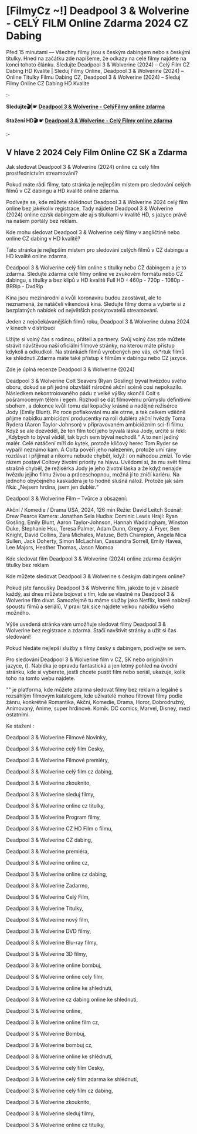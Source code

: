 # [FilmyCz ~!] Deadpool 3 & Wolverine - CELÝ FILM Online Zdarma 2024 CZ Dabing

Před 15 minutami — Všechny filmy jsou s českým dabingem nebo s českými titulky. Hned na začátku zde napíšeme, že odkazy na celé filmy najdete na konci tohoto článku. Sledujte Deadpool 3 & Wolverine (2024) – Celý Film CZ Dabing HD Kvalite | Sleduj Filmy Online, Deadpool 3 & Wolverine (2024) – Online Titulky Filmu Dabing CZ, Deadpool 3 & Wolverine (2024) – Sleduj Filmy Online CZ Dabing HD Kvalite

:-

**Sledujte🎬|☛ [Deadpool 3 & Wolverine - CelýFilmy online zdarma](https://bit.ly/3Yj0ENO)**

**Stažení HD🎬 ☛ [Deadpool 3 & Wolverine - Celý Filmy online zdarma](https://bit.ly/3Yj0ENO)**

:-

## V hlave 2 2024 Cely Film Online CZ SK a Zdarma

Jak sledovat Deadpool 3 & Wolverine (2024) online cz celý film prostřednictvím streamování?

Pokud máte rádi filmy, tato stránka je nejlepším místem pro sledování celých filmů v CZ dabingu a HD kvalitě online zdarma.

Podívejte se, kde můžete shlédnout Deadpool 3 & Wolverine 2024 celý film online bez jakékoliv registrace, Tady nájdete Deadpool 3 & Wolverine (2024) online cz/sk dabingem ale aj s titulkami v kvalitě HD, s jazyce právě na našem portály bez reklam.

Kde mohu sledovat Deadpool 3 & Wolverine celý filmy v angličtině nebo online CZ dabing v HD kvalitě?

Tato stránka je nejlepším místem pro sledování celých filmů v CZ dabingu a HD kvalitě online zdarma.

Deadpool 3 & Wolverine celý film online s titulky nebo CZ dabingem a je to zdarma. Sledujte zdarma celé filmy online ve zvukovém formátu nebo CZ dabingu, s titulky a bez klipů v HD kvalitě Full HD - 460p - 720p - 1080p - BRRip - DvdRip

Kina jsou mezinárodní a kvůli koronaviru budou zaostávat, ale to neznamená, že natáčeli víkendová kina. Sledujte filmy doma a vyberte si z bezplatných nabídek od největších poskytovatelů streamování.

Jeden z nejočekávanějších filmů roku, Deadpool 3 & Wolverine dubna 2024 v kinech v distribuci

Užijte si volný čas s rodinou, přáteli a partnery. Svůj volný čas zde můžete strávit návštěvou naší oficiální filmové stránky, na kterou máte přístup kdykoli a odkudkoli. Na stránkách filmů vyrobených pro vás, ek*rtuk filmů ke shlédnutí.Zdarma máte také přístup k filmům v dabingu nebo CZ jazyce.

Zde je úplná recenze Deadpool 3 & Wolverine (2024)

Deadpool 3 & Wolverine Colt Seavers (Ryan Gosling) býval hvězdou svého oboru, dokud se při jedné obzvlášť náročné akční scéně cosi nepokazilo. Následkem nekontrolovaného pádu z velké výšky skončil Colt s pošramoceným tělem i egem. Rozhodl se dát filmovému průmyslu definitivní sbohem, a dokonce kvůli tomu dal kopačky krásné a nadějné režisérce Jody (Emily Blunt). Po roce poflakování mu ale otrne, a tak celkem vděčně přijme nabídku ambiciózní producentky na roli dubléra akční hvězdy Toma Rydera (Aaron Taylor-Johnson) v připravovaném ambiciózním sci-fi filmu. Když se ale dozvěděl, že ten film točí jeho bývalá láska Jody, určitě si řekl: „Kdybych to býval věděl, tak bych sem býval nechodil.“ A to není jediný malér. Celé natáčení míří do kytek, protože klíčový herec Tom Ryder se vypařil neznámo kam. A Colta pověří jeho nalezením, protože umí rány rozdávat i přijímat a nikomu nebude chybět, když i on náhodou zmizí. To vše rázem postaví Coltovy životní priority na hlavu. Uvědomí si, že mu svět filmu strašně chyběl, že režisérka Jody je jeho životní láska a že když nenajde hvězdu jejího filmu živou a práceschopnou, možná jí to zničí kariéru. Na jednoho obyčejného kaskadéra je to hodně slušná nálož. Protože jak sám říká: „Nejsem hrdina, jsem jen dublér.“

Deadpool 3 & Wolverine Film – Tvůrce a obsazení:

Akční / Komedie / Drama USA, 2024, 126 min Režie: David Leitch Scénář: Drew Pearce Kamera: Jonathan Sela Hudba: Dominic Lewis Hrají: Ryan Gosling, Emily Blunt, Aaron Taylor-Johnson, Hannah Waddingham, Winston Duke, Stephanie Hsu, Teresa Palmer, Adam Dunn, Gregory J. Fryer, Ben Knight, David Collins, Zara Michales, Matuse, Beth Champion, Angela Nica Sullen, Jack Doherty, Simon McLachlan, Cassandra Sorrell, Emily Havea, Lee Majors, Heather Thomas, Jason Momoa

Kde sledovat film Deadpool 3 & Wolverine (2024) online zdarma českým titulky bez reklam

Kde můžete sledovat Deadpool 3 & Wolverine s českým dabingem online?

Pokud jste fanoušky Deadpool 3 & Wolverine film, jakože to je v zásadě každý, asi dnes můžete bojovat s tím, kde se vlastně na Deadpool 3 & Wolverine film dívat. Samozřejmě tu máme služby jako Netflix, které nabízejí spoustu filmů a seriálů, V praxi tak sice najdete velkou nabídku všeho možného.

Výše uvedená stránka vám umožňuje sledovat filmy Deadpool 3 & Wolverine bez registrace a zdarma. Stačí navštívit stránky a užít si čas sledování!

Pokud hledáte nejlepší služby s filmy česky s dabingem, podívejte se sem.

Pro sledování Deadpool 3 & Wolverine film v CZ, SK nebo originálním jazyce, (). Nabídka je opravdu fantastická a jen letmý pohled na úvodní stránku, kde si vyberete, jestli chcete pustit film nebo seriál, ukazuje, kolik toho na tomto webu najdete.

"" je platforma, kde můžete zdarma sledovat filmy bez reklam a legálně s rozsáhlým filmovým katalogem, kde uživatelé mohou filtrovat filmy podle žánru, konkrétně Romantika, Akční, Komedie, Drama, Horor, Dobrodružný, Animovaný, Anime, super hrdinové. Komik. DC comics, Marvel, Disney, mezi ostatními.

Ke stažení :

Deadpool 3 & Wolverine Filmové Novinky,

Deadpool 3 & Wolverine celý film Cesky,

Deadpool 3 & Wolverine Filmové premiéry,

Deadpool 3 & Wolverine celý film cz dabing,

Deadpool 3 & Wolverine zkouknito,

Deadpool 3 & Wolverine sleduj filmy,

Deadpool 3 & Wolverine online cz titulky,

Deadpool 3 & Wolverine Program filmy,

Deadpool 3 & Wolverine CZ HD Film o filmu,

Deadpool 3 & Wolverine CZ dabing,

Deadpool 3 & Wolverine premiéra,

Deadpool 3 & Wolverine online cz,

Deadpool 3 & Wolverine online cz dabing,

Deadpool 3 & Wolverine Zadarmo,

Deadpool 3 & Wolverine Celý Film,

Deadpool 3 & Wolverine Titulky,

Deadpool 3 & Wolverine nový film,

Deadpool 3 & Wolverine DVD filmy,

Deadpool 3 & Wolverine Blu-ray filmy,

Deadpool 3 & Wolverine 3D filmy,

Deadpool 3 & Wolverine online bombuj,

Deadpool 3 & Wolverine online cely film,

Deadpool 3 & Wolverine online ke shlednuti,

Deadpool 3 & Wolverine cz dabing online ke shlednuti,

Deadpool 3 & Wolverine online,

Deadpool 3 & Wolverine online film cz,

Deadpool 3 & Wolverine Bombuj,

Deadpool 3 & Wolverine bombuj cz,

Deadpool 3 & Wolverine online ke shlédnutí,

Deadpool 3 & Wolverine celý film Cesky,

Deadpool 3 & Wolverine celý film zdarma ke shlédnutí,

Deadpool 3 & Wolverine celý film cz dabing,

Deadpool 3 & Wolverine zkouknito,

Deadpool 3 & Wolverine sleduj filmy,

Deadpool 3 & Wolverine online cz titulky,
